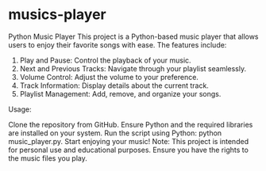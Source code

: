 # musics-player
Python Music Player This project is a Python-based music player that allows users to enjoy their favorite songs with ease. 
The features include:

1. Play and Pause: Control the playback of your music.
2. Next and Previous Tracks: Navigate through your playlist seamlessly.
3. Volume Control: Adjust the volume to your preference.
4. Track Information: Display details about the current track.
5. Playlist Management: Add, remove, and organize your songs.

Usage:

Clone the repository from GitHub.
Ensure Python and the required libraries are installed on your system.
Run the script using Python: python music_player.py.
Start enjoying your music!
Note: This project is intended for personal use and educational purposes. Ensure you have the rights to the music files you play.
